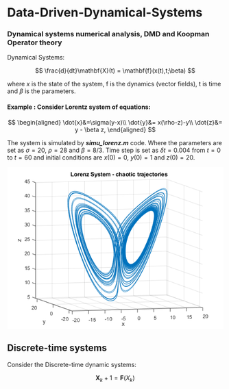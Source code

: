 # Data-Driven-Dynamical-Systems
### Dynamical systems numerical analysis, DMD and Koopman Operator theory

Dynamical Systems:


$$
\frac{d}{dt}\mathbf{X}(t) = \mathbf{f}(x(t),t;\beta)
$$

where $x$ is the state of the system, f is the dynamics (vector fields), t is time and $\beta$ is the parameters.

#### Example : Consider Lorentz system of equations:


$$
\begin{aligned}
\dot{x}&=\sigma(y-x)\\
\dot{y}&= x(\rho-z)-y\\
\dot{z}&= y - \beta z,
\end{aligned}
$$

The system is simulated by ***simu_lorenz.m*** code. Where the parameters are set as $\sigma = 20$, $\rho = 28$ and $\beta =  8/3$. Time step is set as $\delta t = 0.004$ from $t = 0$ to $t = 60$ and initial conditions are $x(0) = 0$, $y(0) = 1$ and $z(0) = 20$.


![lorenz System](lorenz_system.png)

## Discrete-time systems
Consider the Discrete-time dynamic systems:


$$
\mathbf{X}_k+1 = \mathbf{F}(X_{k})
$$
